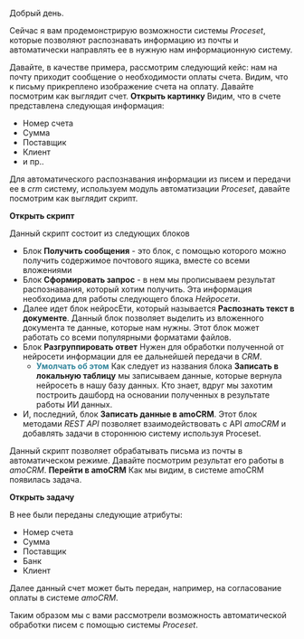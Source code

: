 Добрый день.

Сейчас я вам продемонстрирую возможности системы *Proceset*, которые позволяют распознавать информацию из почты и автоматически направлять ее в нужную нам информационную систему.

Давайте, в качестве примера, рассмотрим следующий кейс: нам на почту приходит сообщение о необходимости оплаты счета. Видим, что к письму прикреплено изображение счета на оплату. Давайте посмотрим как выглядит счет.
**Открыть картинку**
Видим, что в счете представлена следующая информация:
- Номер счета
- Сумма
- Поставщик
- Клиент
- и пр..


Для автоматического распознавания информации из писем и передачи ее в *crm* систему, используем модуль автоматизации *Proceset*, давайте посмотрим как выглядит скрипт.

**Открыть скрипт**

Данный скрипт состоит из следующих блоков

- Блок **Получить сообщения** - это блок, с помощью которого можно получить содержимое почтового ящика, вместе со всеми вложениями
- Блок **Сформировать запрос** - в нем мы прописываем результат распознавания, который хотим получить. Эта информация необходима для работы следующего блока *Нейросети*.
- Далее идет блок нейросЕти, который называется **Распознать текст в документе**. Данный блок позволяет выделить из вложенного документа те данные, которые нам нужны. Этот блок может работать со всеми популярными форматами файлов.
- Блок **Разгруппировать ответ** Нужен для обработки полученной от нейросети информации для ее дальнейшей передачи в *CRM*.
	- <font color="#31859b">**Умолчать об этом**</font>
	  Как следует из названия блока **Записать в локальную таблицу** мы записываем данные, которые вернула нейросеть в нашу базу данных. Кто знает, вдруг мы захотим построить дашборд на основании полученных в результате работы ИИ данных.
- И, последний, блок **Записать данные в amoCRM**. Этот блок методами *REST API*  позволяет взаимодействовать с API *amoCRM* и добавлять задачи в стороннюю систему используя Proceset.

Данный скрипт позволяет обрабатывать письма из почты в автоматическом режиме. Давайте посмотрим результат его работы в *amoCRM*. 
**Перейти в amoCRM**
Как мы видим, в системе amoCRM появилась задача.

**Открыть задачу**

В нее были переданы следующие атрибуты:
- Номер счета
- Сумма
- Поставщик
- Банк
- Клиент

Далее данный счет может быть передан, например, на согласование оплаты в системе *amoCRM*. 

Таким образом мы с вами рассмотрели возможность автоматической обработки писем с помощью системы *Proceset*.